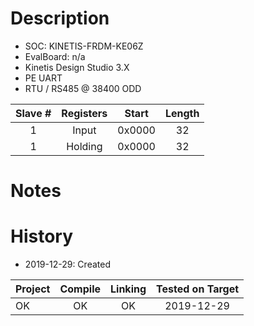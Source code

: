 # Description

* SOC: KINETIS-FRDM-KE06Z
* EvalBoard: n/a
* Kinetis Design Studio 3.X 
* PE UART
* RTU / RS485 @ 38400 ODD

|Slave  #| Registers | Start  | Length |
|:------:|:---------:|:------:|:------:|
| 1      | Input     | 0x0000 | 32     |
| 1      | Holding   | 0x0000 | 32     |


# Notes



# History
* 2019-12-29: Created

| Project | Compile | Linking | Tested on Target |
| --------|:-------:|:-------:|:----------------:|
| OK      |     OK  |   OK    |  2019-12-29      |